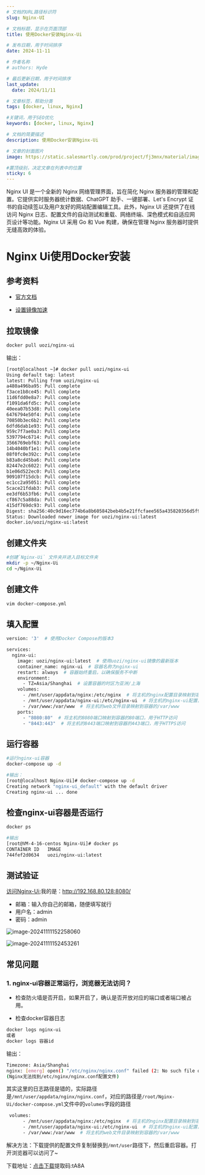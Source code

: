 ```yaml
---
# 文档的URL路径标识符
slug: Nginx-UI

# 文档标题，显示在页面顶部
title: 使用Docker安装Nginx-Ui

# 发布日期，用于时间排序
date: 2024-11-11

# 作者名称
# authors: Hyde

# 最后更新日期，用于时间排序
last_update:
  date: 2024/11/11

# 文章标签，帮助分类
tags: [docker, linux, Nginx]

#关键词，用于SEO优化
keywords: [docker, linux, Nginx]

# 文档的简要描述
description: 使用Docker安装Nginx-Ui

# 文章的封面图片
image: https://static.salesmartly.com/prod/project/fj3mnx/material/image/20241117/1731837176229/PixPin_2024-11-17_17-52-20.png

#置顶级别，决定文章在列表中的位置
sticky: 6
---
```


Nginx UI 是一个全新的 Nginx 网络管理界面，旨在简化 Nginx 服务器的管理和配置。它提供实时服务器统计数据、ChatGPT 助手、一键部署、Let's Encrypt 证书的自动续签以及用户友好的网站配置编辑工具。此外，Nginx UI 还提供了在线访问 Nginx 日志、配置文件的自动测试和重载、网络终端、深色模式和自适应网页设计等功能。Nginx UI 采用 Go 和 Vue 构建，确保在管理 Nginx 服务器时提供无缝高效的体验。

<!-- truncate -->

# Nginx Ui使用Docker安装

## 参考资料

- [官方文档](https://nginxui.com/zh_CN/guide/getting-started.html#%E5%AE%89%E8%A3%85)

- [设置镜像加速](https://hydoc.netlify.app/docs/Blog/tutorial/Ruyu-Blog/#112%E8%AE%BE%E7%BD%AE%E5%9B%BD%E5%86%85%E9%95%9C%E5%83%8F)



## 拉取镜像

```bash
docker pull uozi/nginx-ui
```

输出：

```bash
[root@localhost ~]# docker pull uozi/nginx-ui
Using default tag: latest
latest: Pulling from uozi/nginx-ui
a480a496ba95: Pull complete 
f3ace1b8ce45: Pull complete 
11d6fdd0e8a7: Pull complete 
f1091da6fd5c: Pull complete 
40eea07b53d8: Pull complete 
6476794e50f4: Pull complete 
70850b3ec6b2: Pull complete 
6dfd6dab1e93: Pull complete 
959c7f7ae0a3: Pull complete 
5397794c6714: Pull complete 
3566769ebf63: Pull complete 
14b4040bf1e1: Pull complete 
08f0fc0e392c: Pull complete 
b83a8cd45ba6: Pull complete 
82447e2c6022: Pull complete 
b1e06d522ec0: Pull complete 
909107f15dcb: Pull complete 
ec1cc2a95051: Pull complete 
5cace21fdab3: Pull complete 
ee3df6b53fb6: Pull complete 
cf867c5a88da: Pull complete 
415df769dc93: Pull complete 
Digest: sha256:40c9d16ec774b6a8b605842beb4b5e21ffcfaee565a435820356d5f941d730fe
Status: Downloaded newer image for uozi/nginx-ui:latest
docker.io/uozi/nginx-ui:latest
```

## 创建文件夹

```bash
#创建`Nginx-Ui` 文件夹并进入目标文件夹
mkdir -p ~/Nginx-Ui
cd ~/Nginx-Ui
```

## 创建文件

```bash
vim docker-compose.yml
```

## 填入配置

```bash
version: '3'  # 使用Docker Compose的版本3

services:
  nginx-ui:
    image: uozi/nginx-ui:latest  # 使用uozi/nginx-ui镜像的最新版本
    container_name: nginx-ui  # 容器名称为nginx-ui
    restart: always  # 容器始终重启，以确保服务不中断
    environment:
      - TZ=Asia/Shanghai  # 设置容器的时区为亚洲/上海
    volumes:
      - /mnt/user/appdata/nginx:/etc/nginx  # 将主机的nginx配置目录映射到容器的/etc/nginx
      - /mnt/user/appdata/nginx-ui:/etc/nginx-ui  # 将主机的nginx-ui配置目录映射到容器的/etc/nginx-ui
      - /var/www:/var/www  # 将主机的web文件目录映射到容器的/var/www
    ports:
      - "8080:80"  # 将主机的8080端口映射到容器的80端口，用于HTTP访问
      - "8443:443"  # 将主机的8443端口映射到容器的443端口，用于HTTPS访问
```

## 运行容器

```bash
#运行nginx-ui容器
docker-compose up -d

#输出：
[root@localhost Nginx-Ui]# docker-compose up -d
Creating network "nginx-ui_default" with the default driver
Creating nginx-ui ... done
```

## 检查nginx-ui容器是否运行

```bash
docker ps

#输出
[root@VM-4-16-centos Nginx-Ui]# docker ps
CONTAINER ID   IMAGE                                                      COMMAND                   CREATED          STATUS         PORTS                                                                                    NAMES
744fef2d0634   uozi/nginx-ui:latest                                       "/init"                   10 seconds ago   Up 9 seconds   0.0.0.0:8080->80/tcp, :::8080->80/tcp, 0.0.0.0:8443->443/tcp, :::8443->443/tcp           nginx-ui
```

## 测试验证

[访问Nginx-Ui](http://192.168.80.128:8080/);我的是：http://192.168.80.128:8080/

- 邮箱：输入你自己的邮箱，随便填写就行
- 用户名：admin
- 密码：admin

![image-20241111152258060](https://seasir.top/images/image-20241111152258060.png)

![image-20241111152453261](https://seasir.top/images/image-20241111152453261.png)

## 常见问题
### 1. nginx-ui容器正常运行，浏览器无法访问？
- 检查防火墙是否开启，如果开启了，确认是否开放对应的端口或者端口被占用。

- 检查docker容器日志
```bash
docker logs nginx-ui
或者
docker logs 容器id
```
输出：
```bash
Timezone: Asia/Shanghai
nginx: [emerg] open() "/etc/nginx/nginx.conf" failed (2: No such file or directory)
(Nginx无法找到/etc/nginx/nginx.conf配置文件)
```
其实这里的日志路径是错的，实际路径是`/mnt/user/appdata/nginx/nginx.conf`，对应的路径是`/root/Nginx-Ui/docker-compose.yml`文件中的`volumes`字段的路径
```bash
 volumes:
      - /mnt/user/appdata/nginx:/etc/nginx  # 将主机的nginx配置目录映射到容器的/etc/nginx
      - /mnt/user/appdata/nginx-ui:/etc/nginx-ui  # 将主机的nginx-ui配置目录映射到容器的/etc/nginx-ui
      - /var/www:/var/www  # 将主机的web文件目录映射到容器的/var/www
```
解决方法：下载提供的配置文件复制替换到`/mnt/user`路径下，然后重启容器。打开浏览器可以访问了~

下载地址：[点击下载](https://www.123684.com/s/nsg0Vv-IvdJv?)提取码:tA8A